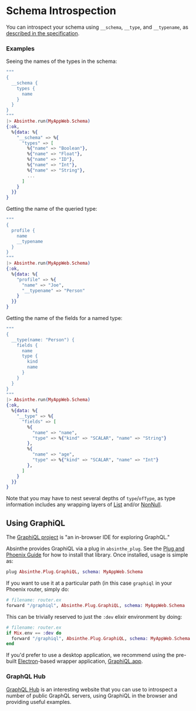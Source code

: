 # Schema Introspection

You can introspect your schema using `__schema`, `__type`, and `__typename`,
as [described in the specification](https://facebook.github.io/graphql/#sec-Introspection).

### Examples

Seeing the names of the types in the schema:

```elixir
"""
{
  __schema {
    types {
      name
    }
  }
}
"""
|> Absinthe.run(MyAppWeb.Schema)
{:ok,
  %{data: %{
    "__schema" => %{
      "types" => [
        %{"name" => "Boolean"},
        %{"name" => "Float"},
        %{"name" => "ID"},
        %{"name" => "Int"},
        %{"name" => "String"},
        ...
      ]
    }
  }}
}
```

Getting the name of the queried type:

```elixir
"""
{
  profile {
    name
    __typename
  }
}
"""
|> Absinthe.run(MyAppWeb.Schema)
{:ok,
  %{data: %{
    "profile" => %{
      "name" => "Joe",
      "__typename" => "Person"
    }
  }}
}
```

Getting the name of the fields for a named type:

```elixir
"""
{
  __type(name: "Person") {
    fields {
      name
      type {
        kind
        name
      }
    }
  }
}
"""
|> Absinthe.run(MyAppWeb.Schema)
{:ok,
  %{data: %{
    "__type" => %{
      "fields" => [
        %{
          "name" => "name",
          "type" => %{"kind" => "SCALAR", "name" => "String"}
        },
        %{
          "name" => "age",
          "type" => %{"kind" => "SCALAR", "name" => "Int"}
        },
      ]
    }
  }}
}
```

Note that you may have to nest several depths of <code>type</code>/<code>ofType</code>, as
type information includes any wrapping layers of <a href="https://facebook.github.io/graphql/#sec-List">List</a>
and/or <a href="https://facebook.github.io/graphql/#sec-Non-null">NonNull</a>.

## Using GraphiQL

The [GraphiQL project](https://github.com/graphql/graphiql) is
"an in-browser IDE for exploring GraphQL."

Absinthe provides GraphiQL via a plug in `absinthe_plug`. See the [Plug and Phoenix Guide](http://absinthe-graphql.org/guides/plug-phoenix)
for how to install that library. Once installed, usage is simple as:

```elixir
plug Absinthe.Plug.GraphiQL, schema: MyAppWeb.Schema
```

If you want to use it at a particular path (in this case `graphiql` in your Phoenix
router, simply do:

```elixir
# filename: router.ex
forward "/graphiql", Absinthe.Plug.GraphiQL, schema: MyAppWeb.Schema
```

This can be trivially reserved to just the `:dev` elixir environment by doing:

```elixir
# filename: router.ex
if Mix.env == :dev do
  forward "/graphiql", Absinthe.Plug.GraphiQL, schema: MyAppWeb.Schema
end
```

If you'd prefer to use a desktop application, we recommend using the pre-built
[Electron](http://electron.atom.io)-based wrapper application,
[GraphiQL.app](https://github.com/skevy/graphiql-app).

### GraphQL Hub

[GraphQL Hub](https://www.graphqlhub.com/) is an interesting website that you
can use to introspect a number of public GraphQL servers, using GraphiQL in the
browser and providing useful examples.
